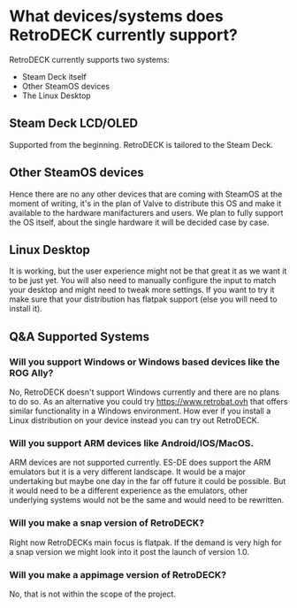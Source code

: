 # What devices/systems does RetroDECK currently support?

RetroDECK currently supports two systems:

- Steam Deck itself
- Other SteamOS devices
- The Linux Desktop

## Steam Deck LCD/OLED
Supported from the beginning. RetroDECK is tailored to the Steam Deck.

## Other SteamOS devices
Hence there are no any other devices that are coming with SteamOS at the moment of writing, it's in the plan of Valve to distribute this OS and make it available to the hardware manifacturers and users.
We plan to fully support the OS itself, about the single hardware it will be decided case by case.

## Linux Desktop
It is working, but the user experience might not be that great it as we want it to be just yet.
You will also need to manually configure the input to match your desktop and might need to tweak more settings. If you want to try it make sure that your distribution has flatpak support (else you will need to install it).

## Q&A Supported Systems

### Will you support Windows or Windows based devices like the ROG Ally?
No, RetroDECK doesn't support Windows currently and there are no plans to do so.
As an alternative you could try https://www.retrobat.ovh that offers similar functionality in a Windows environment.
How ever if you install a Linux distribution on your device instead you can try out RetroDECK.

### Will you support ARM devices like Android/IOS/MacOS.
ARM devices are not supported currently. ES-DE does support the ARM emulators but it is a very different landscape.
It would be a major undertaking but maybe one day in the far off future it could be possible. But it would need to be a different experience as the emulators, other underlying systems would not be the same and would need to be rewritten.

### Will you make a snap version of RetroDECK?
Right now RetroDECKs main focus is flatpak. If the demand is very high for a snap version we might look into it post the launch of version 1.0.

### Will you make a appimage version of RetroDECK?
No, that is not within the scope of the project.

